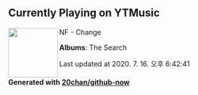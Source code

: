 ## Currently Playing on YTMusic

[<img align="left" width="100" src="https://lh3.googleusercontent.com/ICaR_4ULV9e0alMZFwkp3GxhCnzAJWLtq7brlj5R0Ee6e2DvyExlLV83Nbp3G-Q6zOCY4j5eoz0TxX7J">](https://music.youtube.com/channel/UCjiGsk3ePl9fajUfgNVFGBA)

NF - Change

**Albums**: The Search

Last updated at 2020. 7. 16. 오후 6:42:41

#### Generated with [20chan/github-now](https://github.com/20chan/github-now)


<!--
**20chan/20chan** is a ✨ _special_ ✨ repository because its `README.md` (this file) appears on your GitHub profile.

Here are some ideas to get you started:

- 🔭 I’m currently working on ...
- 🌱 I’m currently learning ...
- 👯 I’m looking to collaborate on ...
- 🤔 I’m looking for help with ...
- 💬 Ask me about ...
- 📫 How to reach me: ...
- 😄 Pronouns: ...
- ⚡ Fun fact: ...
-->

